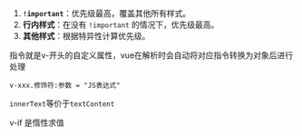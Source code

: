 1. **`!important`**：优先级最高，覆盖其他所有样式。
2. **行内样式**：在没有 `!important` 的情况下，优先级最高。
3. **其他样式**：根据特异性计算优先级。



指令就是v-开头的自定义属性，vue在解析时会自动将对应指令转换为对象后进行处理

`v-xxx.修饰符:参数 = "JS表达式"`





`innerText`等价于`textContent`



v-if 是惰性求值